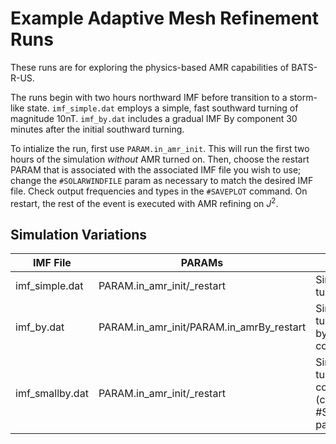 # Example Adaptive Mesh Refinement Runs

These runs are for exploring the physics-based AMR capabilities of
BATS-R-US.

The runs begin with two hours northward IMF before transition to a
storm-like state.  `imf_simple.dat` employs a simple, fast southward
turning of magnitude 10nT.  `imf_by.dat` includes a gradual IMF By component
30 minutes after the initial southward turning.

To intialize the run, first use `PARAM.in_amr_init`.
This will run the first two hours of the simulation *without* AMR turned on.
Then, choose the restart PARAM that is associated with the associated IMF file
you wish to use; change the `#SOLARWINDFILE` param as necessary to match the desired IMF file.
Check output frequencies and types in the `#SAVEPLOT` command.
On restart, the rest of the event is executed with AMR refining on $J^2$.

## Simulation Variations

| IMF File | PARAMs | Description |
|----------|--------|-------------|
| imf_simple.dat | PARAM.in_amr_init/_restart | Simple southward turning |
| imf_by.dat | PARAM.in_amr_init/PARAM.in_amrBy_restart | Simple southward turning followed by additional By component |
| imf_smallby.dat |  PARAM.in_amr_init/_restart | Simple southward turning with constant By (change #SOLARWINDFILE param) |

